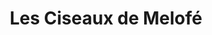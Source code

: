 ---
title: "Les Ciseaux de Melofé"
url: /cherbourg-en-cotentin/les-ciseaux-de-melofe/
shop: coiffeur
---